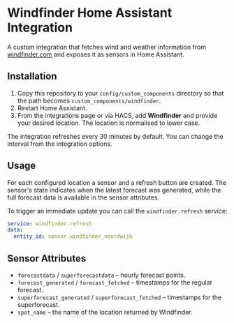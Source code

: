 # Windfinder Home Assistant Integration

A custom integration that fetches wind and weather information from [windfinder.com](https://www.windfinder.com) and exposes it as sensors in Home Assistant.

## Installation
1. Copy this repository to your `config/custom_components` directory so that the path becomes `custom_components/windfinder`.
2. Restart Home Assistant.
3. From the integrations page or via HACS, add **Windfinder** and provide your desired location. The location is normalised to lower case.

The integration refreshes every 30 minutes by default. You can change the interval from the integration options.

## Usage
For each configured location a sensor and a refresh button are created. The sensor's state indicates when the latest forecast was generated, while the full forecast data is available in the sensor attributes.

To trigger an immediate update you can call the `windfinder.refresh` service:

```yaml
service: windfinder.refresh
data:
  entity_id: sensor.windfinder_noordwijk
```

## Sensor Attributes
- `forecastdata` / `superforecastdata` – hourly forecast points.
- `forecast_generated` / `forecast_fetched` – timestamps for the regular forecast.
- `superforecast_generated` / `superforecast_fetched` – timestamps for the superforecast.
- `spot_name` – the name of the location returned by Windfinder.
